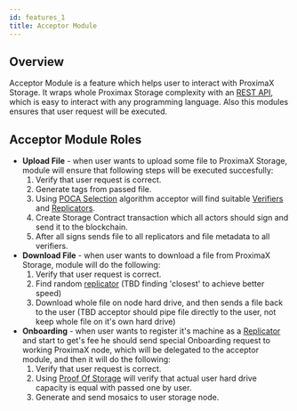 ```yaml
---
id: features_1
title: Acceptor Module
---
```



## Overview

Acceptor Module is a feature which helps user to interact with ProximaX Storage. It wraps whole Proximax Storage complexity with an [REST API](rest_api_1.md), which is easy to interact with any programming language. Also this modules ensures that user request will be executed.

## Acceptor Module Roles

 * **Upload File** - when user wants to upload some file to ProximaX Storage, module will ensure that following steps will be executed succesfully:
   1. Verify that user request is correct.
   2. Generate tags from passed file.
   3. Using [POCA Selection](features_5.md) algorithm acceptor will find suitable [Verifiers](features_2.md) and [Replicators](features_3.md).
   4. Create Storage Contract transaction which all actors should sign and send it to the blockchain.
   5. After all signs sends file to all replicators and file metadata to all verifiers.
 * **Download File** - when user wants to download a file from ProximaX Storage, module will do the following:
   1. Verify that user request is correct.
   2. Find random [replicator](features_3.md) (TBD finding 'closest' to achieve better speed)
   3. Download whole file on node hard drive, and then sends a file back to the user (TBD acceptor should pipe file directly to the user, not keep whole file on it's own hard drive)
 * **Onboarding** - when user wants to register it's machine as a [Replicator](features_3.md) and start to get's fee he should send special Onboarding request to working ProximaX node, which will be delegated to the acceptor module, and then it will do the following:
   1. Verify that user request is correct.
   2. Using [Proof Of Storage](features_4.md) will verify that actual user hard drive capacity is equal with passed one by user.
   3. Generate and send mosaics to user storage node.

